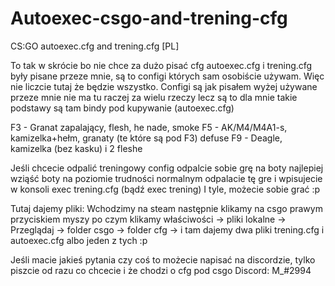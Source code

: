 # Autoexec-csgo-and-trening-cfg
CS:GO autoexec.cfg and trening.cfg [PL] 

To tak w skrócie bo nie chce za dużo pisać
cfg autoexec.cfg i trening.cfg były pisane przeze mnie, są to configi których sam osobiście używam. Więc nie liczcie tutaj że będzie wszystko. 
Configi są jak pisałem wyżej używane przeze mnie nie ma tu raczej za wielu rzeczy lecz są to dla mnie takie podstawy są tam bindy pod kupywanie (autoexec.cfg)


F3 - Granat zapalający, flesh, he nade, smoke
F5 - AK/M4/M4A1-s, kamizelka+hełm, granaty (te które są pod F3) defuse
F9 - Deagle, kamizelka (bez kasku) i 2 fleshe


Jeśli chcecie odpalić treningowy config odpalcie sobie grę na boty najlepiej wziąść boty na poziomie trudności normalnym odpalacie tę gre i wpisujecie w konsoli exec trening.cfg (bądź exec trening) 
I tyle, możecie sobie grać :p 


Tutaj dajemy pliki:
Wchodzimy na steam następnie klikamy na csgo prawym przyciskiem myszy po czym klikamy właściwości -> pliki lokalne -> Przeglądaj -> folder csgo -> folder cfg -> i tam dajemy dwa pliki trening.cfg i autoexec.cfg albo jeden z tych :p


Jeśli macie jakieś pytania czy coś to możecie napisać na discordzie, tylko piszcie od razu co chcecie i że chodzi o cfg pod csgo 
Discord:
M_#2994
